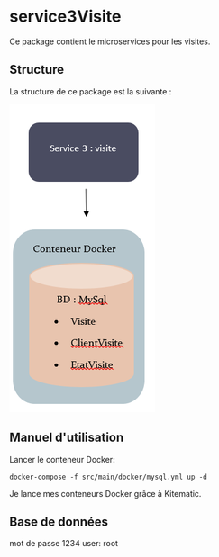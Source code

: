 # service3Visite
Ce package contient le microservices pour les visites.

## Structure

La structure de ce package est la suivante :

![](https://github.com/x-xira25-x/ProjetJhipsterMicroservices/blob/master/service3Visite/structure_service3.PNG)

## Manuel d'utilisation

Lancer le conteneur Docker:

    docker-compose -f src/main/docker/mysql.yml up -d
    
Je lance mes conteneurs Docker grâce à Kitematic.

## Base de données

mot de passe 1234
user: root
